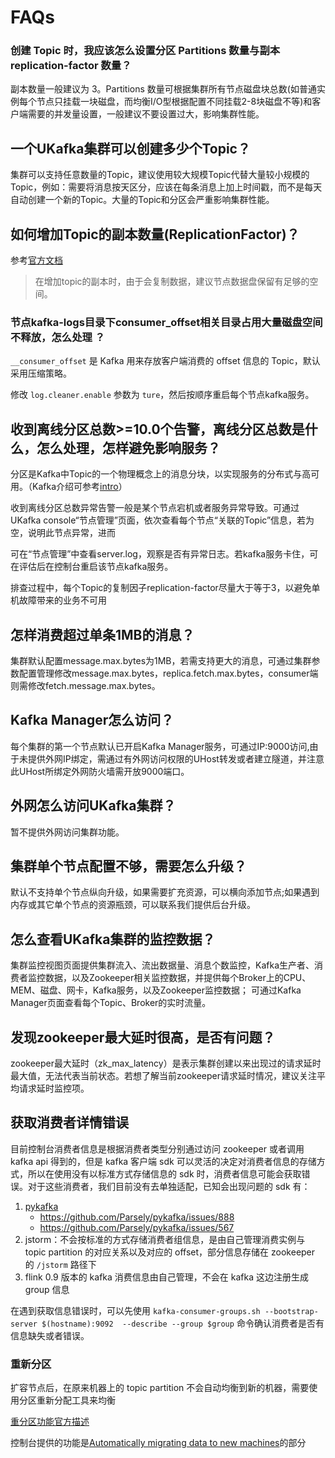 # FAQs

### 创建 Topic 时，我应该怎么设置分区 Partitions 数量与副本 replication-factor 数量？

副本数量一般建议为 3。Partitions 数量可根据集群所有节点磁盘块总数(如普通实例每个节点只挂载一块磁盘，而均衡I/O型根据配置不同挂载2-8块磁盘不等)和客户端需要的并发量设置，一般建议不要设置过大，影响集群性能。

## 一个UKafka集群可以创建多少个Topic？

集群可以支持任意数量的Topic，建议使用较大规模Topic代替大量较小规模的Topic，例如：需要将消息按天区分，应该在每条消息上加上时间戳，而不是每天自动创建一个新的Topic。大量的Topic和分区会严重影响集群性能。

## 如何增加Topic的副本数量(ReplicationFactor)？

参考[官方文档](https://kafka.apache.org/documentation/#basic_ops_increase_replication_factor)

> 在增加topic的副本时，由于会复制数据，建议节点数据盘保留有足够的空间。

### 节点kafka-logs目录下consumer_offset相关目录占用大量磁盘空间不释放，怎么处理 ？

`__consumer_offset` 是 Kafka 用来存放客户端消费的 offset 信息的 Topic，默认采用压缩策略。

修改 `log.cleaner.enable` 参数为 `ture`，然后按顺序重启每个节点kafka服务。

## 收到离线分区总数\>=10.0个告警，离线分区总数是什么，怎么处理，怎样避免影响服务？

分区是Kafka中Topic的一个物理概念上的消息分块，以实现服务的分布式与高可用。（Kafka介绍可参考[intro](ukafka/intro)）

收到离线分区总数异常告警一般是某个节点宕机或者服务异常导致。可通过UKafka
console“节点管理”页面，依次查看每个节点“关联的Topic”信息，若为空，说明此节点异常，进而

可在“节点管理”中查看server.log，观察是否有异常日志。若kafka服务卡住，可在评估后在控制台重启该节点kafka服务。

排查过程中，每个Topic的复制因子replication-factor尽量大于等于3，以避免单机故障带来的业务不可用

## 怎样消费超过单条1MB的消息？

集群默认配置message.max.bytes为1MB，若需支持更大的消息，可通过集群参数配置管理修改message.max.bytes，replica.fetch.max.bytes，consumer端则需修改fetch.message.max.bytes。

## Kafka Manager怎么访问？

每个集群的第一个节点默认已开启Kafka
Manager服务，可通过IP:9000访问,由于未提供外网IP绑定，需通过有外网访问权限的UHost转发或者建立隧道，并注意此UHost所绑定外网防火墙需开放9000端口。

## 外网怎么访问UKafka集群？

暂不提供外网访问集群功能。

## 集群单个节点配置不够，需要怎么升级？

默认不支持单个节点纵向升级，如果需要扩充资源，可以横向添加节点;如果遇到内存或其它单个节点的资源瓶颈，可以联系我们提供后台升级。

## 怎么查看UKafka集群的监控数据？

集群监控视图页面提供集群流入、流出数据量、消息个数监控，Kafka生产者、消费者监控数据，以及Zookeeper相关监控数据，并提供每个Broker上的CPU、MEM、磁盘、网卡，Kafka服务，以及Zookeeper监控数据；
可通过Kafka Manager页面查看每个Topic、Broker的实时流量。

## 发现zookeeper最大延时很高，是否有问题？

zookeeper最大延时（zk\_max\_latency）是表示集群创建以来出现过的请求延时最大值，无法代表当前状态。若想了解当前zookeeper请求延时情况，建议关注平均请求延时监控项。

## 获取消费者详情错误

目前控制台消费者信息是根据消费者类型分别通过访问 zookeeper 或者调用 kafka api 得到的，但是 kafka 客户端 sdk 可以灵活的决定对消费者信息的存储方式，所以在使用没有以标准方式存储信息的 sdk 时，消费者信息可能会获取错误。对于这些消费者，我们目前没有去单独适配，已知会出现问题的 sdk 有：

1. [pykafka](https://github.com/Parsely/pykafka)
    * https://github.com/Parsely/pykafka/issues/888
    * https://github.com/Parsely/pykafka/issues/567
2. jstorm：不会按标准的方式存储消费者组信息，是由自己管理消费实例与 topic partition 的对应关系以及对应的 offset，部分信息存储在 zookeeper 的 `/jstorm` 路径下
3. flink 0.9 版本的 kafka 消费信息由自己管理，不会在 kafka 这边注册生成 group 信息

在遇到获取信息错误时，可以先使用 `kafka-consumer-groups.sh --bootstrap-server $(hostname):9092  --describe --group $group` 命令确认消费者是否有信息缺失或者错误。

### 重新分区

扩容节点后，在原来机器上的 topic partition 不会自动均衡到新的机器，需要使用分区重新分配工具来均衡

[重分区功能官方描述](http://kafka.apache.org/documentation/#basic_ops_cluster_expansion)

控制台提供的功能是[Automatically migrating data to new machines](http://kafka.apache.org/documentation/#basic_ops_automigrate)的部分
